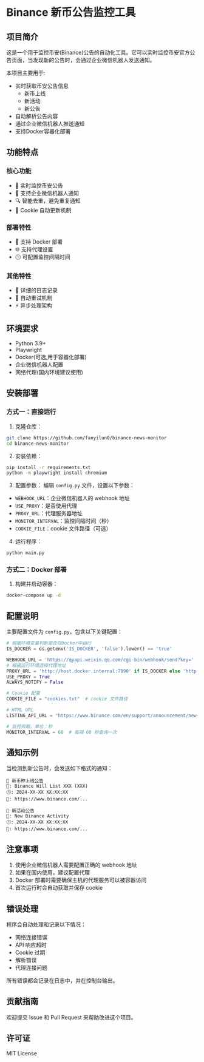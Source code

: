 # Binance 新币公告监控工具

## 项目简介

这是一个用于监控币安(Binance)公告的自动化工具。它可以实时监控币安官方公告页面，当发现新的公告时，会通过企业微信机器人发送通知。

本项目主要用于:
- 实时获取币安公告信息
    - 新币上线
    - 新活动
    - 新公告
- 自动解析公告内容
- 通过企业微信机器人推送通知
- 支持Docker容器化部署

## 功能特点

### 核心功能
- 🔄 实时监控币安公告
- 📢 支持企业微信机器人通知
- 🔍 智能去重，避免重复通知
- 🔑 Cookie 自动更新机制

### 部署特性
- 🐳 支持 Docker 部署
- 🌐 支持代理设置
- 🕒 可配置监控间隔时间

### 其他特性
- 📝 详细的日志记录
- 🔄 自动重试机制
- ⚡ 异步处理架构

## 环境要求

- Python 3.9+
- Playwright
- Docker(可选,用于容器化部署)
- 企业微信机器人配置
- 网络代理(国内环境建议使用)

## 安装部署

### 方式一：直接运行

1. 克隆仓库：
```bash
git clone https://github.com/fanyilun0/binance-news-monitor
cd binance-news-monitor
```

2. 安装依赖：
```bash
pip install -r requirements.txt
python -m playwright install chromium
```

3. 配置参数：
编辑 `config.py` 文件，设置以下参数：
- `WEBHOOK_URL`：企业微信机器人的 webhook 地址
- `USE_PROXY`：是否使用代理
- `PROXY_URL`：代理服务器地址
- `MONITOR_INTERVAL`：监控间隔时间（秒）
- `COOKIE_FILE`：cookie 文件路径（可选）

4. 运行程序：
```bash
python main.py
```

### 方式二：Docker 部署

1. 构建并启动容器：
```bash
docker-compose up -d
```

## 配置说明

主要配置文件为 `config.py`，包含以下关键配置：

```python
# 根据环境变量判断是否在Docker中运行
IS_DOCKER = os.getenv('IS_DOCKER', 'false').lower() == 'true'

WEBHOOK_URL = 'https://qyapi.weixin.qq.com/cgi-bin/webhook/send?key='
# 根据运行环境选择代理地址
PROXY_URL = 'http://host.docker.internal:7890' if IS_DOCKER else 'http://localhost:7890'
USE_PROXY = True
ALWAYS_NOTIFY = False

# Cookie 配置
COOKIE_FILE = "cookies.txt"  # cookie 文件路径

# HTML URL
LISTING_API_URL = "https://www.binance.com/en/support/announcement/new-cryptocurrency-listing?c=48&navId=48&hl=en"

# 监控周期，单位：秒
MONITOR_INTERVAL = 60  # 每隔 60 秒查询一次
```

## 通知示例

当检测到新公告时，会发送如下格式的通知：

```
🚀 新币种上线公告
📌: Binance Will List XXX (XXX)
🕒: 2024-XX-XX XX:XX:XX
🔗: https://www.binance.com/...

📢 新活动公告
📌: New Binance Activity
🕒: 2024-XX-XX XX:XX:XX
🔗: https://www.binance.com/...
```

## 注意事项

1. 使用企业微信机器人需要配置正确的 webhook 地址
2. 如果在国内使用，建议配置代理
3. Docker 部署时需要确保主机的代理服务可以被容器访问
4. 首次运行时会自动获取并保存 cookie

## 错误处理

程序会自动处理和记录以下情况：
- 网络连接错误
- API 响应超时
- Cookie 过期
- 解析错误
- 代理连接问题

所有错误都会记录在日志中，并在控制台输出。

## 贡献指南

欢迎提交 Issue 和 Pull Request 来帮助改进这个项目。

## 许可证

MIT License
